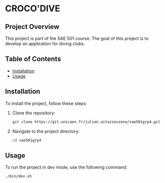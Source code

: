 # CROCO'DIVE

## Project Overview
This project is part of the SAE 501 course. The goal of this project is to develop an application for diving clubs.

## Table of Contents
- [Installation](#installation)
- [Usage](#usage)

## Installation
To install the project, follow these steps:
1. Clone the repository:
    ```bash
    git clone https://git.unicaen.fr/julien.aitazzouzene/sae501grp4.git
    ```
2. Navigate to the project directory:
    ```bash
    cd sae501grp4
    ```

## Usage
To run the project in dev mode, use the following command:
```bash
./bin/dev.sh
```
